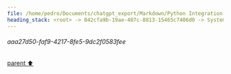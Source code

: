 ```yaml
---
file: /home/pedro/Documents/chatgpt_export/Markdown/Python Integration for Termux.md
heading_stack: <root> -> 842cfa9b-19ae-407c-8813-15465c7406d0 -> System -> 31367e2d-c0e4-4443-a49e-817399b436c2 -> System -> aaa20301-df23-46a0-bb75-e8209ca363a5 -> User -> 19e8ae49-a10b-4edf-8f5c-f0043a98579a -> Assistant -> e189b0fe-67e6-492f-b4fe-ce4d348c8aef -> Tool -> 213c5acc-aa32-446f-bead-666aa2ce222f -> Assistant -> b6a94b34-e3b9-4f3e-b2ac-132d56a28052 -> Assistant -> 13e1e15e-3c51-4f3e-8254-3c5ef8195760 -> Tool -> 5f8ffb57-336a-454b-ac0a-3e985e176ef2 -> Assistant -> 9f17e861-a0d1-4cbc-9077-b99e7cc05a24 -> Assistant -> b588bda1-a3ae-44bd-85f0-61aab82b84ee -> Tool -> 005326d4-d284-4501-9de0-d39ca71660f6 -> Assistant -> aaa2d01f-c9d7-4398-942a-b35d21851d5b -> User -> b713a308-a626-4b1b-b90f-2e41a973ba2a -> Assistant -> Ideas for Python Integration -> 1. Command-line Wrapper -> 2. Object-Oriented Interface -> 3. Event-Driven Programming -> 4. Extendable Modules -> 5. Error Handling -> 6. Data Transformation -> 7. Asynchronous Operations -> 8. Logging and Debugging -> 9. Configuration Management -> 10. Documentation and Examples -> 11. Testing -> Code Snippets -> Command-line Wrapper -> Object-Oriented Interface -> Asynchronous Operations -> aaa26975-0225-4798-b45f-edaa00180e9c -> User -> a96fa758-3767-429e-8b3a-f5c51b79c529 -> Assistant -> JNI (Java Native Interface) -> Android NDK -> Jpype or Pyjnius -> gRPC or JSON-RPC -> CFFI -> aaa2ec22-c372-4349-b5ad-3556ce37d934 -> User -> 8b327abc-c506-441f-bedd-3bd85b0af476 -> Assistant -> Steps: -> Example C code: -> Example Python code using CFFI: -> Note: -> Challenges: -> aaa29ed8-aa17-4be2-896a-06c169e7b827 -> User -> 594da108-d995-45fe-94b5-142aab7d97de -> Assistant -> Sensor Data: -> File Operations: -> Networking: -> Android Logging: -> Custom Native Functions: -> Graphics and Multimedia: -> Interact with Java Code: -> Access to System Properties: -> aaa27d50-faf9-4217-8fe5-9dc2f0583fee
---
```

###### aaa27d50-faf9-4217-8fe5-9dc2f0583fee
[parent ⬆️](#594da108-d995-45fe-94b5-142aab7d97de)
